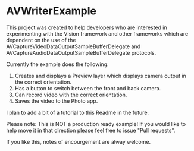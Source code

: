 # AVWriterExample
This project was created to help developers who are interested in experimenting with the Vision framework and other frameworks which are dependent on the use of the AVCaptureVideoDataOutputSampleBufferDelegate and AVCaptureAudioDataOutputSampleBufferDelegate protocols.

Currently the example does the following:
1. Creates and displays a Preview layer which displays camera output in the correct orientation.
2. Has a button to switch between the front and back camera.
3. Can record video with the correct orientation.
4. Saves the video to the Photo app.

I plan to add a bit of a tutorial to this Readme in the future.

Please note: This is NOT a production ready example! If you would like to help move it in that direction please feel free to issue "Pull requests".

If you like this, notes of encourgement are alway welcome.

